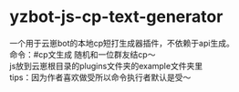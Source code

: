 # yzbot-js-cp-text-generator
一个用于云崽bot的本地cp短打生成器插件，不依赖于api生成。  
命令：#cp文生成
随机和一位群友结cp～  
js放到云崽根目录的plugins文件夹的example文件夹里  
tips：因为作者喜欢做受所以命令执行者默认是受～
